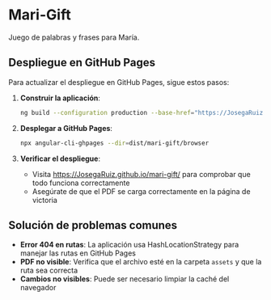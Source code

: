 # Mari-Gift

Juego de palabras y frases para María.

## Despliegue en GitHub Pages

Para actualizar el despliegue en GitHub Pages, sigue estos pasos:

1. **Construir la aplicación**:
   ```bash
   ng build --configuration production --base-href="https://JosegaRuiz.github.io/mari-gift/"
   ```

2. **Desplegar a GitHub Pages**:
   ```bash
   npx angular-cli-ghpages --dir=dist/mari-gift/browser
   ```

3. **Verificar el despliegue**:
   - Visita https://JosegaRuiz.github.io/mari-gift/ para comprobar que todo funciona correctamente
   - Asegúrate de que el PDF se carga correctamente en la página de victoria

## Solución de problemas comunes

- **Error 404 en rutas**: La aplicación usa HashLocationStrategy para manejar las rutas en GitHub Pages
- **PDF no visible**: Verifica que el archivo esté en la carpeta `assets` y que la ruta sea correcta
- **Cambios no visibles**: Puede ser necesario limpiar la caché del navegador